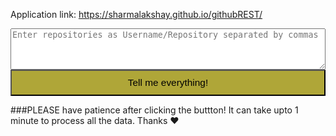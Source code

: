 Application link: https://sharmalakshay.github.io/githubREST/

<form action="http://iamlakshay.com/githubREST/" method="post">
  <textarea name="repos" rows="4" style="width:100%" placeholder="Enter repositories as Username/Repository separated by commas"></textarea>
  <br>
  <input type="submit" name="submit" style="width:100%; padding-top:10px; padding-bottom:10px; font-size:110%; background-color: #afa638;" align="center" value="Tell me everything!"/>
</form>

###PLEASE have patience after clicking the buttton! It can take upto 1 minute to process all the data. Thanks ♥
